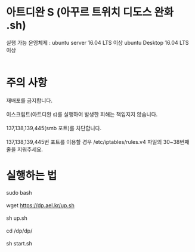 # 아트디완 S (아꾸르 트위치 디도스 완화 .sh) 
실행 가능 운영체제 : ubuntu server 16.04 LTS 이상 ubuntu Desktop 16.04 LTS 이상 <br><br>
# 주의 사항
재배포를 금지합니다. <br><br>
이스크립트(아트디완 s)를 실행하여 발생한 피해는 책입지지 않습니다. <br><br>
 137,138,139,445(smb 포트)를 차단합니다. <br><br> 137,138,139,445번 포트를 이용할 경우 /etc/iptables/rules.v4 파일의 30~38번째 줄을 지워주세요.<br>
# 실행하는 법 <br>
sudo bash  <br><br>
wget https://dp.ael.kr/up.sh <br><br>
sh up.sh <br><br>
cd /dp/dp/ <br><br>
sh start.sh <br><br>
